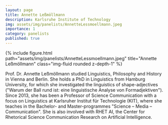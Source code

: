 ```yaml
---
layout: page
title: Annette Leßmöllmann
description: Karlsruhe Institute of Technology
img: assets/img/panelists/AnnetteLessmoellmann.jpeg
importance: 1
category: panelists
published: true
---
```


<div class="row justify-content-sm-center">
    <div class="col-sm-8 mt-3 mt-md-0">
        {% include figure.html path="assets/img/panelists/AnnetteLessmoellmann.jpeg" title="Annette Leßmöllmann" class="img-fluid rounded z-depth-1" %}
    </div>
</div>

Prof. Dr. Annette Leßmöllmann studied Linguistics, Philosophy and History in Vienna and Berlin. She holds a PhD in Linguistics from Hamburg University, for which she investigated the linguistics of shape-adjectives ("Warum der Ball rund ist: eine linguistische Analyse von Formadjektiven"). Since 2013, she has been a Professor of Science Communication with a focus on Linguistics at Karlsruher Institut für Technologie (KIT), where she teaches in the Bachelor- and Master-programmes "Science – Media – Communication". She is also involved with RHET AI, the Center for Rhetorical Science Communication Research on Artificial Intelligence.

